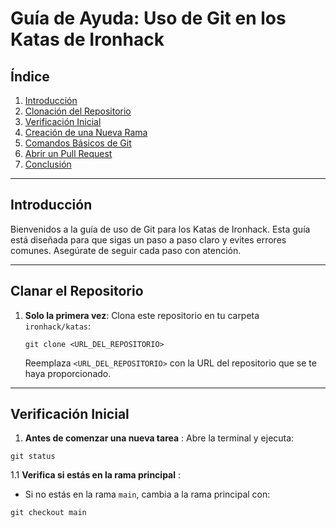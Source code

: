 # Guía de Ayuda: Uso de Git en los Katas de Ironhack

## Índice
1. [Introducción](#introducción)
2. [Clonación del Repositorio](#clonación-del-repositorio)
3. [Verificación Inicial](#verificación-inicial)
4. [Creación de una Nueva Rama](#creación-de-una-nueva-rama)
5. [Comandos Básicos de Git](#comandos-básicos-de-git)
6. [Abrir un Pull Request](#abrir-un-pull-request)
7. [Conclusión](#conclusión)

---

## Introducción

Bienvenidos a la guía de uso de Git para los Katas de Ironhack. Esta guía está diseñada para que sigas un paso a paso claro y evites errores comunes. Asegúrate de seguir cada paso con atención.

---

## Clanar el Repositorio

1. **Solo la primera vez**: Clona este repositorio en tu carpeta `ironhack/katas`:
   
   ```
   git clone <URL_DEL_REPOSITORIO>
   ```

   Reemplaza `<URL_DEL_REPOSITORIO>` con la URL del repositorio que se te haya proporcionado.

---

## Verificación Inicial

1.  **Antes de comenzar una nueva tarea** : Abre la terminal y ejecuta:

   ```
   git status
   ```

1.1  **Verifica si estás en la rama principal** :

   - Si no estás en la rama `main`, cambia a la rama principal con:

   ```
   git checkout main
   ```

